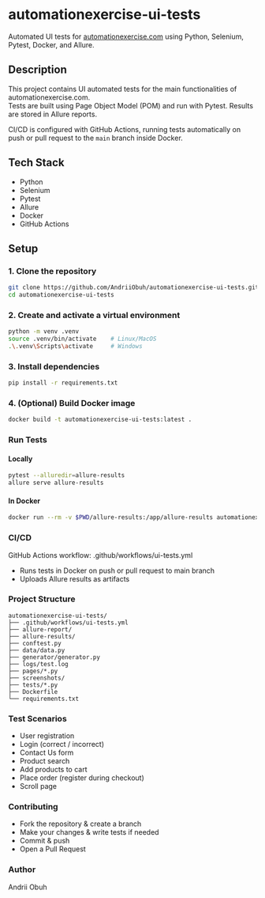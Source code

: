 # automationexercise-ui-tests

Automated UI tests for [automationexercise.com](https://automationexercise.com) using Python, Selenium, Pytest, Docker, and Allure.

## Description

This project contains UI automated tests for the main functionalities of automationexercise.com.  
Tests are built using Page Object Model (POM) and run with Pytest. Results are stored in Allure reports.  

CI/CD is configured with GitHub Actions, running tests automatically on push or pull request to the `main` branch inside Docker.

## Tech Stack

- Python  
- Selenium  
- Pytest  
- Allure  
- Docker  
- GitHub Actions  

## Setup

### 1. Clone the repository
```bash
git clone https://github.com/AndriiObuh/automationexercise-ui-tests.git
cd automationexercise-ui-tests
```

### 2. Create and activate a virtual environment

```bash
python -m venv .venv
source .venv/bin/activate    # Linux/MacOS
.\.venv\Scripts\activate     # Windows
```
### 3. Install dependencies
```bash
pip install -r requirements.txt
```

### 4. (Optional) Build Docker image
```bash
docker build -t automationexercise-ui-tests:latest .
```

### Run Tests
#### Locally
```bash
pytest --alluredir=allure-results
allure serve allure-results
```
#### In Docker
```bash
docker run --rm -v $PWD/allure-results:/app/allure-results automationexercise-ui-tests:latest
```

### CI/CD
GitHub Actions workflow:  .github/workflows/ui-tests.yml
- Runs tests in Docker on push or pull request to main branch
- Uploads Allure results as artifacts

### Project Structure

```
automationexercise-ui-tests/
├── .github/workflows/ui-tests.yml
├── allure-report/
├── allure-results/
├── conftest.py
├── data/data.py
├── generator/generator.py
├── logs/test.log
├── pages/*.py
├── screenshots/
├── tests/*.py
├── Dockerfile
└── requirements.txt
```

### Test Scenarios
- User registration
- Login (correct / incorrect)
- Contact Us form
- Product search
- Add products to cart
- Place order (register during checkout)
- Scroll page

### Contributing
- Fork the repository & create a branch
- Make your changes & write tests if needed
- Commit & push
- Open a Pull Request

### Author
Andrii Obuh